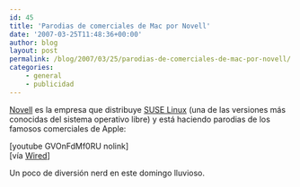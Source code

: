 ```yaml
---
id: 45
title: 'Parodias de comerciales de Mac por Novell'
date: '2007-03-25T11:48:36+00:00'
author: blog
layout: post
permalink: /blog/2007/03/25/parodias-de-comerciales-de-mac-por-novell/
categories:
    - general
    - publicidad
---
```


[Novell](http://www.novell.com/) es la empresa que distribuye [SUSE Linux](http://www.novell.com/linux/) (una de las versiones más conocidas del sistema operativo libre) y está haciendo parodias de los famosos comerciales de Apple:

\[youtube GVOnFdMf0RU nolink\]  
\[ví­a [Wired](http://blog.wired.com/cultofmac/2007/03/novell_launches.html "Wired blog")\]

Un poco de diversión nerd en este domingo lluvioso.